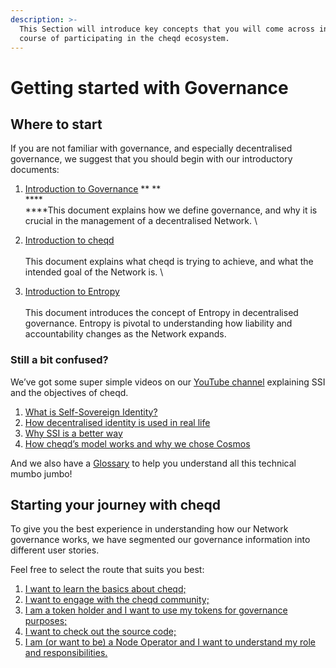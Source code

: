 ```yaml
---
description: >-
  This Section will introduce key concepts that you will come across in the
  course of participating in the cheqd ecosystem.
---
```


# Getting started with Governance

## **Where to start**

If you are not familiar with governance, and especially decentralised governance, we suggest that you should begin with our introductory documents:

1. [Introduction to Governance](https://docs.cheqd.io/governance/getting-started/introduction-to-governance) ** **\
   ****\
   ****This document explains how we define governance, and why it is crucial in the management of a decentralised Network. \

2. [Introduction to cheqd](https://docs.cheqd.io/governance/getting-started/introduction-to-cheqd)  \
   \
   This document explains what cheqd is trying to achieve, and what the intended goal of the Network is. \

3. [Introduction to Entropy](https://docs.cheqd.io/governance/getting-started/introduction-to-entropy)  \
   \
   This document introduces the concept of Entropy in decentralised governance. Entropy is pivotal to understanding how liability and accountability changes as the Network expands. 

### Still a bit confused?

We’ve got some super simple videos on our [YouTube channel](https://www.youtube.com/channel/UCBUGvvH6t3BAYo5u41hJPzw) explaining SSI and the objectives of cheqd.

1. [What is Self-Sovereign Identity?](https://www.youtube.com/watch?v=z9f36Sh4CFM)
2. [How decentralised identity is used in real life](https://www.youtube.com/watch?v=sX38IhG7OpA)
3. [Why SSI is a better way](https://www.youtube.com/watch?v=qObhY0SGsFY)
4. [How cheqd’s model works and why we chose Cosmos](https://www.youtube.com/watch?v=KAxNUfJ75LI)

And we also have a [Glossary](https://docs.cheqd.io/governance/terminology-and-glossary/glossary) to help you understand all this technical mumbo jumbo!

## Starting your journey with cheqd

To give you the best experience in understanding how our Network governance works, we have segmented our governance information into different user stories.

Feel free to select the route that suits you best:

1. [I want to learn the basics about cheqd;](https://docs.cheqd.io/governance/getting-started/introduction-to-cheqd) 
2. [I want to engage with the cheqd community;](https://docs.cheqd.io/governance/contributing#community)
3. [I am a token holder and I want to use my tokens for governance purposes;](https://docs.cheqd.io/governance/contributing/major-network-changes) 
4. [I want to check out the source code;](https://github.com/cheqd) 
5. [I am (or want to be) a Node Operator and I want to understand my role and responsibilities.](https://docs.cheqd.io/node/)
